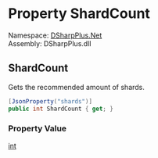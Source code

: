 # Property ShardCount

Namespace: [DSharpPlus.Net](DSharpPlus.Net.md)  
Assembly: DSharpPlus.dll

## <a id="DSharpPlus_Net_GatewayInfo_ShardCount"></a>ShardCount

Gets the recommended amount of shards.

```csharp
[JsonProperty("shards")]
public int ShardCount { get; }
```

### Property Value

[int](https://learn.microsoft.com/dotnet/api/system.int32)

